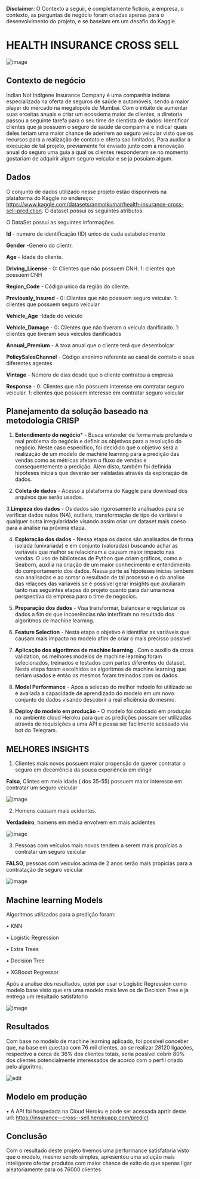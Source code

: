 **Disclaimer**: O Contexto a seguir, é completamente fictício, a empresa, o contexto, as perguntas de negócio foram criadas apenas para o desenvolvimento do projeto, e se baseiam em um desafio do Kaggle.

# HEALTH INSURANCE CROSS SELL 

![image](https://user-images.githubusercontent.com/104724574/168601239-f561d08c-cfad-4226-ade7-4b6ec948cea8.png)

## Contexto de negócio
Indian Not Indigene Insurance Company é uma companhia indiana especializada na oferta de seguros de saúde e automóveis, sendo a maior player do mercado na megalopole de Mumbai. Com o intuito de aumentar suas erceitas anuais e criar um ecossiema maior de clientes, a diretoria passou a seguinte tarefa para o seu time de cientista de dados: Identificar clientes que já possuem o seguro de saúde da companhia e indicar quais deles teriam uma maior chance de aderirem ao seguro veicular visto que os recursos para a realização de contato e oferta sao limitados. Para auxliar a execução de tal projeto, previamente foi enviado junto com a renovação anual do seguro uma guia a qual os clientes responderam se no momento gostariam de adquirir algum seguro veicular e se ja posuiam algum.

## Dados
O conjunto de dados utilizado nesse projeto estão disponíveis na plataforma do Kaggle no endereço: https://www.kaggle.com/datasets/anmolkumar/health-insurance-cross-sell-prediction. O dataset possui os seguintes atributos:

O DataSet possui as seguintes informações.


**Id** - numero de identificação (ID) unico de cada estabelecimento

**Gender** -Genero do clientr.

**Age** - Idade do cliente.

**Driving_License** - 0: Clientes que não possuem CNH. 1: clientes que possuem CNH

**Region_Code** - Código unico da região do cliente.

**Previously_Insured** - 0: Clientes que não possuem seguro veicular. 1: clientes que possuem seguro veicular

**Vehicle_Age** -Idade do veiculo

**Vehicle_Damage** - 0: Clientes que não tiveram o veiculo danificado. 1: clientes que tiveram seus veiculos danificados

**Annual_Premium** - A taxa anual que o cliente terá que desembolçar

**PolicySalesChannel** - Código anonimo referente ao canal de contato e seus diferentes agentes

**Vintage** - Número de dias desde que o cliente contratou a empresa

**Response** - 0: Clientes que não possuem interesse em contratar seguro veicular. 1: clientes que possuem interesse em contratar seguro veicular


## Planejamento da solução baseado na metodologia CRISP

1. **Entendimento do negócio*** - Busca entender de forma mais profunda o real problema do negócio e definir os objetivos para a resolução do negócio. Neste caso especifico, foi decidido que o objetivo será a realização de um modelo de machine learning para a predição das vendas como as métricas afetam o fluxo de vendas e consequentemente a predição. Além disto, também foi definida hipóteses iniciais que deverão ser validadas através da exploração de dados.

2. **Coleta de dados** - Acesso a plataforma do Kaggle para download dos arquivos que serão usados.

3.**Limpeza dos dados** - Os dados são rigorosamente analisados para se verificar dados nulos (NA), outliers, transformação de tipo de variável e qualquer outra irregularidade visando assim criar um dataset mais coeso para a análise na próxima etapa.

4. **Exploração dos dados** - Nessa etapa os dados são analisados de forma isolada (univariada) e em conjunto (valoradas) buscando achar as variáveis que melhor se relacionam e causam maior impacto nas vendas. O uso de bibliotecas de Python que criam gráficos, como a Seaborn, auxilia na criação de um maior conhecimento e entendimento do comportamento dos dados. Nessa parte as hipoteses inicias tambem sao analisadas e ao somar o resultado de tal processo e o da analise das relaçoes das variaveis se é possivel gerar insights que axuliaram tanto nas seguintes etapas do projeto quanto para dar uma nova perspectiva da empresa para o time de negocios.  

5. **Preparação dos dados** - Visa transformar, balancear e regularizar os dados a fim de que incoerências não interfiram no resultado dos algoritmos de machine learning. 

6. **Feature Selection** - Nesta etapa o objetivo é identifiar as variáveis que causam mais impacto no modelo afim de criar o mais precisso possível

7. **Aplicação dos algoritmos de machine learning** . Com o auxílio da cross validation, os melhores modelos de machine learning foram selecionados, treinados e testados com partes diferentes do dataset. Nesta etapa foram escolhidos os algoritmos de machine learning que seriam usados e então os mesmos foram treinados com os dados. 

7. **Model Performance** - Apos a selecao do melhor mdoelo foi utilizado se é avaliada a capacidade de aprendizado do modelo em um novo conjunto de dados visando descobrir a real eficiência do mesmo.

8. **Deploy do modelo em produção** - O modelo foi colocado em produção no ambiente cloud Heroku para que as predições possam ser utilizadas através de requisições a uma API e possa ser facilmente acessado via bot do Telegram.

## MELHORES INSIGHTS

1. Clientes mais novos possuem maior propensão de querer contratar o seguro em decorrência da pouca experiência em dirigir

**Falso**, Clintes em meia idade ( dos 35-55) possuem maior interesse em contratar um seguro veicular

![image](https://user-images.githubusercontent.com/104724574/168607111-8ab591fa-95ee-49d0-ac6b-69d7eef69d7c.png)


2. Homens causam mais acidentes.

**Verdadeiro**, homens em média  envolvem em mais acidentes

![image](https://user-images.githubusercontent.com/104724574/168803996-dcad1b20-37b3-4769-b95d-3b330da85c86.png)

3. Pessoas com veículos mais novos tendem a serem mais propícias a contratar um seguro veicular

**FALSO**, pessoas com veículos acima de 2 anos serão mais propicias para a contratação de seguro veicular

![image](https://user-images.githubusercontent.com/104724574/168929476-1f607a84-2f54-4526-9036-fdc2bfe298ac.png)


## Machine learning Models

Algoritmos utilizados para a predição foram:

 • KNN
 
 • Logistic Regression
 
 • Extra Trees
 
 • Decision Tree
 
 • XGBoost Regressor


 
 Após a analise dos resultados, optei por usar o Logistic Regression como modelo base visto que era uma modelo mais leve os de Decision Tree e ja entrega um resultado satisfatorio
 
![image](https://user-images.githubusercontent.com/104724574/168929674-ed39c541-f2c5-4a7b-be76-be2b6dfe4c8d.png)

## Resultados
Com base no modelo de machine learning aplicado, foi possivel conceber que, na base em questao com 76 mil clientes, ao se realizar 28120 ligações, respectivo a cerca de 36% dos clientes totais, seria possível cobrir 80% dos clientes potencialmente interessados de acordo com o perfil criado pelo algoritmo.

![edit](https://user-images.githubusercontent.com/104724574/168930878-165d8d68-2bb0-40e4-a650-e23ed767891b.png)


## Modelo em produção
 
  •  A API foi hospedada na Cloud Heroku e pode ser acessada aprtir deste url: https://insurance--cross--sell.herokuapp.com/predict

 
 ## Conclusão
 
 Com o resultado deste projeto tivemos uma performance satisfatoria visto que o modelo, mesmo sendo simples, apresentou uma solução mais inteligente ofertar produtos com maior chance de exito do que apenas ligar aleatoriamente para os 76000 clientes
